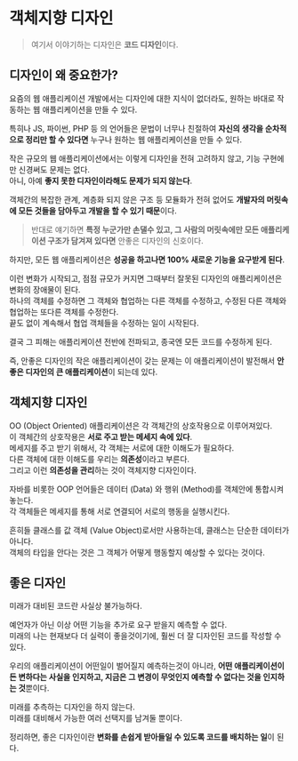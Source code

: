# 객체지향 디자인

> 여기서 이야기하는 디자인은 **코드 디자인**이다.

## 디자인이 왜 중요한가?

요즘의 웹 애플리케이션 개발에서는 디자인에 대한 지식이 없더라도, 원하는 바대로 작동하는 웹 애플리케이션을 만들 수 있다.  
  
특히나 JS, 파이썬, PHP 등 의 언어들은 문법이 너무나 친절하여 **자신의 생각을 순차적으로 정리만 할 수 있다면** 누구나 원하는 웹 애플리케이션을 만들 수 있다.  
  
작은 규모의 웹 애플리케이션에서는 이렇게 디자인을 전혀 고려하지 않고, 기능 구현에만 신경써도 문제는 없다.  
아니, 아예 **좋지 못한 디자인이라해도 문제가 되지 않는다**.  
  
객체간의 복잡한 관계, 계층화 되지 않은 구조 등 모듈화가 전혀 없어도 **개발자의 머릿속에 모든 것들을 담아두고 개발을 할 수 있기 때문**이다.  

> 반대로 얘기하면 **특정 누군가만 손댈수 있고, 그 사람의 머릿속에만 모든 애플리케이션 구조가 담겨져 있다면** 안좋은 디자인의 신호이다.  

하지만, 모든 웹 애플리케이션은 **성공을 하고나면 100% 새로운 기능을 요구받게 된다**.  
  
이런 변화가 시작되고, 점점 규모가 커지면 그때부터 잘못된 디자인의 애플리케이션은 변화의 장애물이 된다.  
하나의 객체를 수정하면 그 객체와 협업하는 다른 객체를 수정하고, 수정된 다른 객체와 협업하는 또다른 객체를 수정한다.  
끝도 없이 계속해서 협업 객체들을 수정하는 일이 시작된다.  
  
결국 그 피해는 애플리케이션 전반에 전파되고, 종국엔 모든 코드를 수정하게 된다.  
  
즉, 안좋은 디자인의 작은 애플리케이션이 갖는 문제는 이 애플리케이션이 발전해서 **안좋은 디자인의 큰 애플리케이션**이 되는데 있다.  

## 객체지향 디자인


OO (Object Oriented) 애플리케이션은 각 객체간의 상호작용으로 이루어져있다.  
이 객체간의 상호작용은 **서로 주고 받는 메세지 속에 있다**.  
메세지를 주고 받기 위해서, 각 객체는 서로에 대한 이해도가 필요하다.  
다른 객체에 대한 이해도를 우리는 **의존성**이라고 부른다.  
그리고 이런 **의존성을 관리**하는 것이 객체지향 디자인이다.  



자바를 비롯한 OOP 언어들은 데이터 (Data) 와 행위 (Method)를 객체안에 통합시켜놓는다.  
각 객체들은 메세지를 통해 서로 연결되어 서로의 행동을 실행시킨다.  
  
흔히들 클래스를 값 객체 (Value Object)로서만 사용하는데, 클래스는 단순한 데이터가 아니다.  
객체의 타입을 안다는 것은 그 객체가 어떻게 행동할지 예상할 수 있다는 것이다.

## 좋은 디자인

미래가 대비된 코드란 사실상 불가능하다.  

예언자가 아닌 이상 어떤 기능을 추가로 요구 받을지 예측할 수 없다.  
미래의 나는 현재보다 더 실력이 좋을것이기에, 훨씬 더 잘 디자인된 코드를 작성할 수 있다.

우리의 애플리케이션이 어떤일이 벌어질지 예측하는것이 아니라, **어떤 애플리케이션이든 변하다는 사실을 인지하고, 지금은 그 변경이 무엇인지 예측할 수 없다는 것을 인지하는 것**뿐이다.  
  
미래를 추측하는 디자인을 하지 않는다.  
미래를 대비해서 가능한 여러 선택지를 남겨둘 뿐이다.

정리하면, 좋은 디자인이란 **변화를 손쉽게 받아들일 수 있도록 코드를 배치하는 일**이 된다.  
